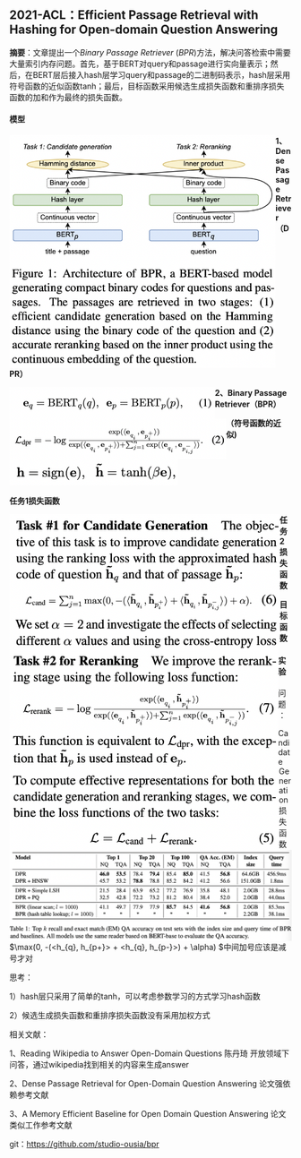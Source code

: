 ## 2021-ACL：Efficient Passage Retrieval with Hashing for Open-domain Question Answering

**摘要**：文章提出一个*Binary Passage Retriever* (*BPR*)方法，解决问答检索中需要大量索引内存问题。首先，基于BERT对query和passage进行实向量表示；然后，在BERT层后接入hash层学习query和passage的二进制码表示，hash层采用符号函数的近似函数tanh；最后，目标函数采用候选生成损失函数和重排序损失函数的加和作为最终的损失函数。

#### **模型**

<img src="./pic/77e8833df8368fb44d2569691ee407e0.png" alt="41e407a2c26d87383010c2654b0b97ed" style="zoom:60%;" align="left"/>

**1、Dense Passage Retriever（DPR）**

<img src="./pic/d94748dc87066c641388161d71bfba67.png" alt="41e407a2c26d87383010c2654b0b97ed" style="zoom:50%;" align="left"/>

<img src="./pic/41e407a2c26d87383010c2654b0b97ed.png" alt="41e407a2c26d87383010c2654b0b97ed" style="zoom:50%;" align="left"/>

**2、Binary Passage Retriever（BPR）**

**（符号函数的近似)**

<img src="./pic/7bd9db9a673f7d21f197b15fe2f942df.png" alt="7bd9db9a673f7d21f197b15fe2f942df" style="zoom:60%;" /><img src="./pic/a276c3df07959d90de30b36fea1a30af.png" alt="7bd9db9a673f7d21f197b15fe2f942df" style="zoom:60%;" />

**任务1损失函数**

<img src="./pic/827beab7681119f65f310fbb860fe42a.png" style="zoom:60%;" align="left"/>

**任务2损失函数**

<img src="./pic/ffa26653142e39dbf9c08a72a13b99d4.png" style="zoom:60%;" align="left"/>

**目标函数**

<img src="./pic/7f1da51ddefc61c47ddfa6d2e6e86bd5.png" style="zoom:60%;" align="left"/>

#### **实验**

<img src="./pic/57c1b3b660d789d133674482f1ed5168.png" alt="57c1b3b660d789d133674482f1ed5168" style="zoom:80%;" align="left"/>



问题：

Candidate Generation 损失函数$\max(0, -(<h_{q}, h_{p+}> + <h_{q}, h_{p-}>) + \alpha) $中间加号应该是减号才对

思考：

1）hash层只采用了简单的tanh，可以考虑参数学习的方式学习hash函数

2）候选生成损失函数和重排序损失函数没有采用加权方式

相关文献：

1、Reading Wikipedia to Answer Open-Domain Questions 陈丹琦 开放领域下问答，通过wikipedia找到相关的内容来生成answer

2、Dense Passage Retrieval for Open-Domain Question Answering 论文强依赖参考文献

3、A Memory Efficient Baseline for Open Domain Question Answering 论文类似工作参考文献

git：https://github.com/studio-ousia/bpr